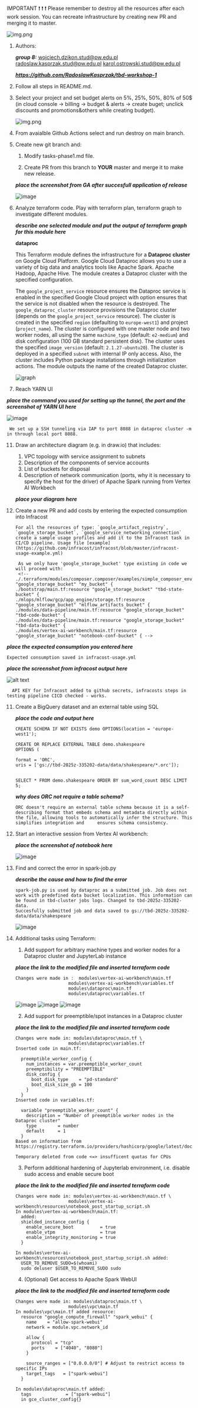 IMPORTANT ❗ ❗ ❗ Please remember to destroy all the resources after each work session. You can recreate infrastructure by creating new PR and merging it to master.
  
![img.png](doc/figures/destroy.png)

1. Authors:

    ***group 8:***
    wojciech.dzikon.stud@pw.edu.pl
    radoslaw.kasprzak.stud@pw.edu.pl
    karol.ostrowski.stud@pw.edu.pl
    

    ***https://github.com/RadoslawKasprzak/tbd-workshop-1***
   
3. Follow all steps in README.md.

4. Select your project and set budget alerts on 5%, 25%, 50%, 80% of 50$ (in cloud console -> billing -> budget & alerts -> create buget; unclick discounts and promotions&others while creating budget).

   ![img.png](doc/figures/discounts.png)

5. From avaialble Github Actions select and run destroy on main branch.
   
7. Create new git branch and:

    1. Modify tasks-phase1.md file.
    
    2. Create PR from this branch to **YOUR** master and merge it to make new release. 
    
    ***place the screenshot from GA after succesfull application of release***

   ![image](https://github.com/user-attachments/assets/cf176125-9331-4903-87bc-a5a20bbc6076)


9. Analyze terraform code. Play with terraform plan, terraform graph to investigate different modules.

    ***describe one selected module and put the output of terraform graph for this module here***

   **dataproc**

   This Terraform module defines the infrastructure for a **Dataproc cluster** on Google Cloud Platform. Google Cloud Dataproc allows you to use a variety of big data and analytics tools like Apache Spark. Apache Hadoop, Apache Hive.
The module creates a Dataproc cluster with the specified configuration.

    The `google_project_service` resource ensures the Dataproc service is enabled in the specified Google Cloud project with option ensures that the service is not disabled when the resource is destroyed. The `google_dataproc_cluster` resource provisions the Dataproc cluster (depends on the `google_project_service` resource). The cluster is created in the specified `region` (defaulting to `europe-west1`) and project (`project_name`). The cluster is configured with one master node and two worker nodes, all using the same `machine_type` (default: `e2-medium`) and disk configuration (100 GB standard persistent disk). The cluster uses the specified `image_version` (default: `2.1.27-ubuntu20`). The cluster is deployed in a specified `subnet` with internal IP only access. Also, the cluster includes Python package installations through initialization actions. The module outputs the name of the created Dataproc cluster.

    ![graph](https://github.com/user-attachments/assets/832085a0-1633-43d0-afcd-aef9dbc35b1d)

       
11. Reach YARN UI
   
   ***place the command you used for setting up the tunnel, the port and the screenshot of YARN UI here***
   
  ![image](https://github.com/user-attachments/assets/b5782c61-f1e8-47a9-a2e2-221e58c86e34)
     
     We set up a SSH tunneling via IAP to port 8088 in dataproc cluster -m in through local port 8088.

   
11. Draw an architecture diagram (e.g. in draw.io) that includes:
    1. VPC topology with service assignment to subnets
    2. Description of the components of service accounts
    3. List of buckets for disposal
    4. Description of network communication (ports, why it is necessary to specify the host for the driver) of Apache Spark running from Vertex AI Workbech
  
    ***place your diagram here***

12. Create a new PR and add costs by entering the expected consumption into Infracost

        For all the resources of type: `google_artifact_registry`, `google_storage_bucket`, `google_service_networking_connection`
        create a sample usage profiles and add it to the Infracost task in CI/CD pipeline. Usage file [example](https://github.com/infracost/infracost/blob/master/infracost-usage-example.yml) 

         As we only have 'google_storage_bucket' type existing in code we will proceed with:
         <!-- ./.terraform/modules/composer.composer/examples/simple_composer_env_v2/main.tf:resource "google_storage_bucket" "my_bucket" {
        ./bootstrap/main.tf:resource "google_storage_bucket" "tbd-state-bucket" {
        ./mlops/mlflow/gcp/app_engine/storage.tf:resource "google_storage_bucket" "mlflow_artifacts_bucket" {
        ./modules/data-pipeline/main.tf:resource "google_storage_bucket" "tbd-code-bucket" {
        ./modules/data-pipeline/main.tf:resource "google_storage_bucket" "tbd-data-bucket" {
        ./modules/vertex-ai-workbench/main.tf:resource "google_storage_bucket" "notebook-conf-bucket" { -->
        

   ***place the expected consumption you entered here***

    Expected consumption saved in infracost-usage.yml

    
   ***place the screenshot from infracost output here***

   ![alt text](expected_costs.png)

      API KEY for Infracost added to github secrets, infracosts steps in testing pipeline CICD checked - works.
      
11. Create a BigQuery dataset and an external table using SQL
    
    ***place the code and output here***

        CREATE SCHEMA IF NOT EXISTS demo OPTIONS(location = 'europe-west1');

        CREATE OR REPLACE EXTERNAL TABLE demo.shakespeare
        OPTIONS (
        
        format = 'ORC',
        uris = ['gs://tbd-2025z-335202-data/data/shakespeare/*.orc']);
      
      
        SELECT * FROM demo.shakespeare ORDER BY sum_word_count DESC LIMIT 5;

   
    ***why does ORC not require a table schema?***

        ORC doesn't require an external table schema because it is a self-describing format that embeds schema and metadata directly within the file, allowing tools to automatically infer the structure. This simplifies integration and     ensures schema consistency.

  
13. Start an interactive session from Vertex AI workbench:

    ***place the screenshot of notebook here***

    ![image](https://github.com/user-attachments/assets/7ccb780a-6fd7-4e2a-a744-11e33e1df83f)

   
15. Find and correct the error in spark-job.py

    ***describe the cause and how to find the error***
    
        spark-job.py is used by dataproc as a submitted job. Job does not work with predefined data bucket localization. This information can be found in tbd-cluster jobs logs. Changed to tbd-2025z-335202-data.
        Succesfully submitted job and data saved to gs://tbd-2025z-335202-data/data/shakespeare

    ![image](https://github.com/user-attachments/assets/e200e63e-746b-404e-88ae-ee1b242e03f2)


17. Additional tasks using Terraform:

    1. Add support for arbitrary machine types and worker nodes for a Dataproc cluster and JupyterLab instance

    ***place the link to the modified file and inserted terraform code***

        Changes were made in :  modules\vertex-ai-workbench\main.tf
                            modules\vertex-ai-workbench\variables.tf
                            modules\dataproc\main.tf
                            modules\dataproc\variables.tf
    ![image](https://github.com/user-attachments/assets/5ff9313a-e1ea-466e-a0e3-b0b84bdd9e37)
    ![image](https://github.com/user-attachments/assets/84c8821d-701e-4fad-b489-20905661c9d9)
    ![image](https://github.com/user-attachments/assets/6527db8f-8227-4cb6-808c-7e8aba9cd8f7)


    2. Add support for preemptible/spot instances in a Dataproc cluster

    ***place the link to the modified file and inserted terraform code***

        Changes were made in: modules\dataproc\main.tf \
                            modules\dataproc\variables.tf
        Inserted code in main.tf:
    
          preemptible_worker_config {
            num_instances = var.preemptible_worker_count
            preemptibility = "PREEMPTIBLE"
            disk_config {
              boot_disk_type    = "pd-standard"
              boot_disk_size_gb = 100
            }
          }
        Inserted code in variables.tf:
    
          variable "preemptible_worker_count" {
            description = "Number of preemptible worker nodes in the Dataproc cluster"
            type        = number
            default     = 1
          }
        Based on information from https://registry.terraform.io/providers/hashicorp/google/latest/docs/resources/dataproc_cluster

        Temporary deleted from code <=> insufficent quotas for CPUs
    
    3. Perform additional hardening of Jupyterlab environment, i.e. disable sudo access and enable secure boot
    
    ***place the link to the modified file and inserted terraform code***

        Changes were made in: modules\vertex-ai-workbench\main.tf \
                            modules\vertex-ai-workbench\resources\notebook_post_startup_script.sh
        In modules\vertex-ai-workbench\main.tf:
          added:
          shielded_instance_config {
            enable_secure_boot          = true
            enable_vtpm                 = true
            enable_integrity_monitoring = true
          }
    
        In modules\vertex-ai-workbench\resources\notebook_post_startup_script.sh added:
          USER_TO_REMOVE_SUDO=$(whoami)
          sudo deluser $USER_TO_REMOVE_SUDO sudo

    4. (Optional) Get access to Apache Spark WebUI

    ***place the link to the modified file and inserted terraform code***

        Changes were made in: modules\dataproc\main.tf \
                            modules\vpc\main.tf
        In modules\vpc\main.tf added resource:
          resource "google_compute_firewall" "spark_webui" {
            name    = "allow-spark-webui"
            network = module.vpc.network_id
          
            allow {
              protocol = "tcp"
              ports    = ["4040", "8080"]
            }
          
            source_ranges = ["0.0.0.0/0"] # Adjust to restrict access to specific IPs
            target_tags   = ["spark-webui"]
          }

        In modules\dataproc\main.tf added:
          tags             = ["spark-webui"]
          in gce_cluster_config{}
